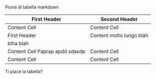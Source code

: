 Prova di tabella markdown

| First Header  | Second Header |
| ------------- | ------------- |
| Content Cell  | Content Cell  |
| First Header  | Content molto lungo blah
blha blah |
| Content Cell Paprap apdd sdasdp  | Content Cell  |
| Content Cell  | Content Cell  |

Ti piace la tabella?
